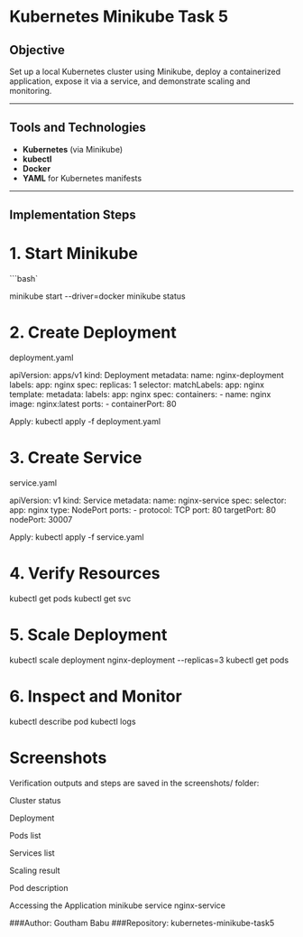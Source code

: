 # Kubernetes Minikube Task 5

## Objective
Set up a local Kubernetes cluster using Minikube, deploy a containerized application, expose it via a service, and demonstrate scaling and monitoring.

---

## Tools and Technologies
- **Kubernetes** (via Minikube)
- **kubectl**
- **Docker**
- **YAML** for Kubernetes manifests

---

## Implementation Steps

# 1. Start Minikube
```bash`

minikube start --driver=docker
minikube status

# 2. Create Deployment
 deployment.yaml

 apiVersion: apps/v1
kind: Deployment
metadata:
  name: nginx-deployment
  labels:
    app: nginx
spec:
  replicas: 1
  selector:
    matchLabels:
      app: nginx
  template:
    metadata:
      labels:
        app: nginx
    spec:
      containers:
      - name: nginx
        image: nginx:latest
        ports:
        - containerPort: 80

Apply:
kubectl apply -f deployment.yaml

# 3. Create Service
service.yaml

apiVersion: v1
kind: Service
metadata:
  name: nginx-service
spec:
  selector:
    app: nginx
  type: NodePort
  ports:
    - protocol: TCP
      port: 80
      targetPort: 80
      nodePort: 30007

Apply:
kubectl apply -f service.yaml

# 4. Verify Resources
kubectl get pods
kubectl get svc

# 5. Scale Deployment
kubectl scale deployment nginx-deployment --replicas=3
kubectl get pods

# 6. Inspect and Monitor
kubectl describe pod <pod-name>
kubectl logs <pod-name>

# Screenshots
Verification outputs and steps are saved in the screenshots/ folder:

Cluster status

Deployment

Pods list

Services list

Scaling result

Pod description


Accessing the Application
minikube service nginx-service

###Author: Goutham Babu
###Repository: kubernetes-minikube-task5

